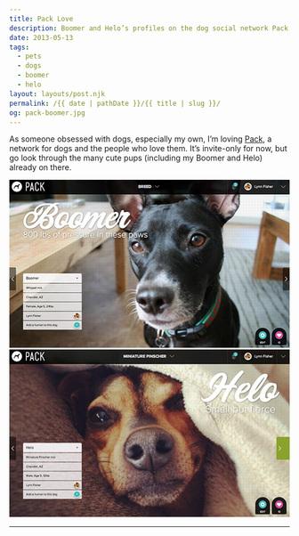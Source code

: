 ```yaml
---
title: Pack Love
description: Boomer and Helo’s profiles on the dog social network Pack.
date: 2013-05-13
tags: 
  - pets
  - dogs
  - boomer
  - helo
layout: layouts/post.njk
permalink: /{{ date | pathDate }}/{{ title | slug }}/
og: pack-boomer.jpg
---
```


As someone obsessed with dogs, especially my own, I’m loving [Pack](http://packlove.com/), a network for dogs and the people who love them. It’s invite-only for now, but go look through the many cute pups (including my Boomer and Helo) already on there.

[![Boomer, 800lbs of pressure in these paws](/img/pack-boomer.jpg)](http://packlove.com/boomer-5) [![Helo, small but fierce](/img/pack-helo.jpg)](http://packlove.com/helo-1)

---
